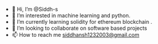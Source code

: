 - 👋 Hi, I’m @Siddh-s
- 👀 I’m interested in machine learning and python.
- 🌱 I’m currently learning solidity for ethereum blockchain .
- 💞️ I’m looking to collaborate on software based projects
- 📫 How to reach me siddhansh1232003@gmail.com

<!---
Siddh-s/Siddh-s is a ✨ special ✨ repository because its `README.md` (this file) appears on your GitHub profile.
You can click the Preview link to take a look at your changes.
--->
